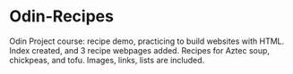 # Odin-Recipes
Odin Project course: recipe demo, practicing to build websites with HTML.
Index created, and 3 recipe webpages added. Recipes for Aztec soup, chickpeas, and tofu. Images, links, lists are included.
